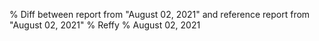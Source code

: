 % Diff between report from "August 02, 2021" and reference report from "August 02, 2021"
% Reffy
% August 02, 2021

